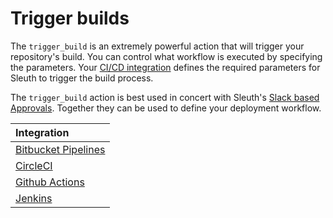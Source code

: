 # Trigger builds

The `trigger_build` is an extremely powerful action that will trigger your repository's build. You can control what workflow is executed by specifying the parameters. Your [CI/CD integration](../../integrations-1/builds/) defines the required parameters for Sleuth to trigger the build process. 

The `trigger_build` action is best used in concert with Sleuth's [Slack based Approvals](../../slack-mission-control/approvals.md). Together they can be used to define your deployment workflow. 

| Integration |
| :--- |
| ​[Bitbucket Pipelines](trigger-build-bb-pipelines.md)​ |
| ​[CircleCI](trigger-build-circleci.md)​ |
| ​[Github Actions](trigger-build-gh-actions.md)​ |
| [Jenkins](jenkins.md) |



